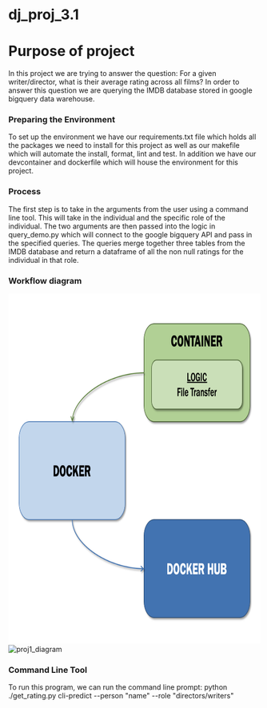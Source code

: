 # dj_proj_3.1

# Purpose of project

In this project we are trying to answer the question: For a given writer/director, what is their average rating across all films? In order to answer this question we are querying the IMDB database stored in google bigquery data warehouse. 

### Preparing the Environment

To set up the environment we have our requirements.txt file which holds all the packages we need to install for this project as well as our makefile which will automate the install, format, lint and test. In addition we have our devcontainer and dockerfile which will house the environment for this project. 

### Process

The first step is to take in the arguments from the user using a command line tool. This will take in the individual and the specific role of the individual. The two arguments are then passed into the logic in query_demo.py which will connect to the google bigquery API and pass in the specified queries. The queries merge together three tables from the IMDB database and return a dataframe of all the non null ratings for the individual in that role.


### Workflow diagram

<img width="700" img height="700" alt="proj1_diagram" src="https://github.com/nogibjj/dj_proj_2/blob/3055f9003dbe1369deb470a3e65a772bae6c0a53/image.png">

<img width="1019" alt="proj1_diagram" src="https://user-images.githubusercontent.com/112578130/190939981-39799b6c-6f89-4e2e-8677-2bd4bb3617fc.png">

### Command Line Tool

To run this program, we can run the command line prompt: 
python ./get_rating.py cli-predict --person "name" --role "directors/writers" 
